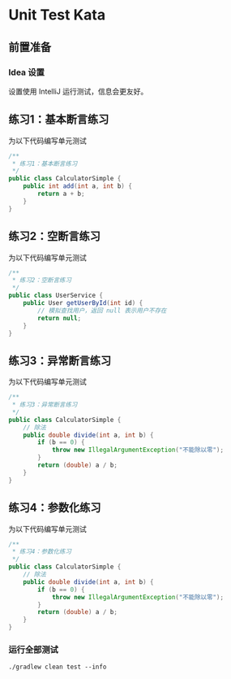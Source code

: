 # Unit Test Kata

## 前置准备
### Idea 设置
设置使用 IntelliJ 运行测试，信息会更友好。

## 练习1：基本断言练习

为以下代码编写单元测试
```java
/**
 * 练习1：基本断言练习
 */
public class CalculatorSimple {
    public int add(int a, int b) {
        return a + b;
    }
}
```

## 练习2：空断言练习

为以下代码编写单元测试
```java
/**
 * 练习2：空断言练习
 */
public class UserService {
    public User getUserById(int id) {
        // 模拟查找用户，返回 null 表示用户不存在
        return null;
    }
}

```

## 练习3：异常断言练习

为以下代码编写单元测试
```java
/**
 * 练习3：异常断言练习
 */
public class CalculatorSimple {
    // 除法
    public double divide(int a, int b) {
        if (b == 0) {
            throw new IllegalArgumentException("不能除以零");
        }
        return (double) a / b;
    }
}
```

## 练习4：参数化练习

为以下代码编写单元测试
```java
/**
 * 练习4：参数化练习
 */
public class CalculatorSimple {
    // 除法
    public double divide(int a, int b) {
        if (b == 0) {
            throw new IllegalArgumentException("不能除以零");
        }
        return (double) a / b;
    }
}
```



### 运行全部测试
```shell
./gradlew clean test --info
```